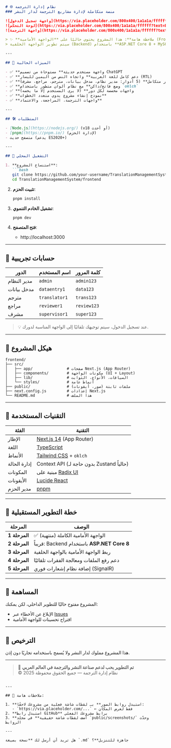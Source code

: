 

```markdown
# 🌐 نظام إدارة الترجمة  
### منصة متكاملة لإدارة مشاريع الترجمة لدار النشر

![واجهة تسجيل الدخول](https://via.placeholder.com/800x400/1a1a1a/ffffff?text=Login+Page)
![لوحة التحكم](https://via.placeholder.com/800x400/1a1a1a/ffffff?text=Dashboard)
![واجهة الترجمة](https://via.placeholder.com/800x400/1a1a1a/ffffff?text=Translation+Workspace)

> ✨ **ملاحظة هامة**: هذا المشروع يحتوي حاليًا على **الواجهة الأمامية (Frontend) فقط**.  
> سيتم تطوير الواجهة الخلفية (Backend) باستخدام **ASP.NET Core 8 + MySQL** في المرحلة القادمة.

---

## 🎯 الميزات الحالية

- ✅ **واجهة مستخدم حديثة** مستوحاة من تصميم ChatGPT  
- ✅ **دعم كامل للغة العربية** واتجاه النص من اليمين لليسار (RTL)  
- ✅ **نظام أدوار متكامل** (5 أدوار: مدير نظام، مدخل بيانات، مترجم، مراجع، مشرف)  
- ✅ **وضع فاتح/داكن** مع نظام ألوان متطور باستخدام `oklch`  
- ✅ **واجهات مخصصة لكل دور** (لا يرى المستخدم إلا ما يخصه)  
- ✅ **نموذج إنشاء مشروع يدوي متعدد الخطوات**  
- ✅ **واجهات الترجمة، المراجعة، والاعتماد**  

---

## 🛠️ المتطلبات

- [Node.js](https://nodejs.org/) (v18 أو أحدث)
- [pnpm](https://pnpm.io/) (لإدارة الحزم)
- متصفح حديث (يدعم ES2020+)

---

## 🚀 التشغيل المحلي

1. **استنساخ المشروع**:
   ```bash
   git clone https://github.com/your-username/TranslationManagementSystem.git
   cd TranslationManagementSystem/frontend
   ```

2. **تثبيت الحزم**:
   ```bash
   pnpm install
   ```

3. **تشغيل الخادم التنموي**:
   ```bash
   pnpm dev
   ```

4. **فتح المتصفح**:
   - http://localhost:3000

---

## 🔐 حسابات تجريبية

| الدور | اسم المستخدم | كلمة المرور |
|------|--------------|-------------|
| مدير النظام | `admin` | `admin123` |
| مدخل بيانات | `dataentry1` | `data123` |
| مترجم | `translator1` | `trans123` |
| مراجع | `reviewer1` | `review123` |
| مشرف | `supervisor1` | `super123` |

> 💡 عند تسجيل الدخول، سيتم توجيهك تلقائيًا إلى الواجهة المناسبة لدورك.

---

## 📁 هيكل المشروع

```
frontend/
├── src/
│   ├── app/               # صفحات Next.js (App Router)
│   ├── components/        # مكونات الواجهة (UI + Layout)
│   ├── lib/               # السياقات، الأنواع، الثوابت
│   └── styles/            # أنماط عامة
├── public/                # ملفات ثابتة (صور، أيقونات)
├── next.config.js         # إعدادات Next.js
└── README.md              # هذا الملف
```

---

## 🧩 التقنيات المستخدمة

| الفئة | التقنية |
|------|--------|
| الإطار | [Next.js 14](https://nextjs.org/) (App Router) |
| اللغة | [TypeScript](https://www.typescriptlang.org/) |
| الأنماط | [Tailwind CSS](https://tailwindcss.com/) + `oklch` |
| إدارة الحالة | Context API (بدون حاجة لـ Zustand حالياً) |
| المكونات | مبنية على [Radix UI](https://www.radix-ui.com/) |
| الأيقونات | [Lucide React](https://lucide.dev/) |
| مدير الحزم | [pnpm](https://pnpm.io/) |

---

## 📅 خطة التطوير المستقبلية

| المرحلة | الوصف |
|---------|------|
| **المرحلة 1** | ✅ الواجهة الأمامية الكاملة (منتهية) |
| **المرحلة 2** | قريباً: Backend باستخدام **ASP.NET Core 8** |
| **المرحلة 3** | ربط الواجهة الأمامية بالواجهة الخلفية |
| **المرحلة 4** | دعم رفع الملفات ومعالجة الفقرات تلقائيًا |
| **المرحلة 5** | إضافة نظام إشعارات فوري (SignalR) |

---

## 🤝 المساهمة

المشروع مفتوح حاليًا للتطوير الداخلي، لكن يمكنك:

- الإبلاغ عن الأخطاء عبر [Issues](https://github.com/your-username/TranslationManagementSystem/issues)
- اقتراح تحسينات للواجهة الأمامية

---

## 📜 الترخيص

هذا المشروع مملوك لدار النشر ولا يُسمح باستخدامه تجاريًا دون إذن.

---

> 🌟 **تم التطوير بحب لدعم صناعة النشر والترجمة في العالم العربي**  
> © 2025 نظام إدارة الترجمة — جميع الحقوق محفوظة
```

---

## 📌 ملاحظات هامة:

1. **استبدل روابط الصور** بـ لقطات شاشة فعلية من مشروعك لاحقًا:
   - `https://via.placeholder.com/...` ← فقط لعرض المكان
2. **استبدل رابط GitHub** برابط مشروعك الفعلي
3. **أضف لقطات شاشة حقيقية** في مجلد `public/screenshots/` وحدّث الروابط

---

هل تريد أن أرسل لك **نسخة بصيغة `.md` جاهزة للتنزيل**؟
